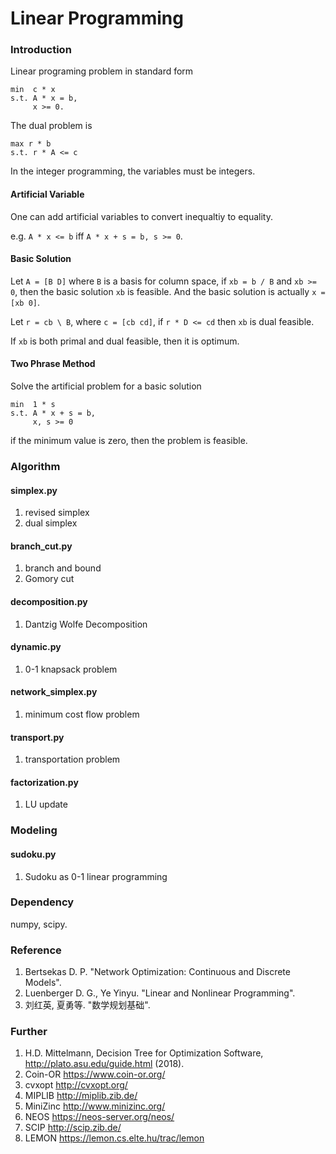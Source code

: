 # Linear Programming 

### Introduction
Linear programing problem in standard form
```
min  c * x
s.t. A * x = b,
     x >= 0.
```
The dual problem is 
```
max r * b
s.t. r * A <= c
```
In the integer programming, the variables must be integers.

#### Artificial Variable
One can add artificial variables to convert inequaltiy to equality.

e.g. `A * x <= b` iff `A * x + s = b, s >= 0`.

#### Basic Solution
Let `A = [B D]` where `B` is a basis for column space, if `xb = b / B` and `xb >= 0`, then the basic solution `xb` is feasible. 
And the basic solution is actually `x = [xb 0]`.

Let `r = cb \ B`, where `c = [cb cd]`, if `r * D <= cd` then `xb` is dual feasible.

If `xb` is both primal and dual feasible, then it is optimum.

#### Two Phrase Method
Solve the artificial problem for a basic solution
```
min  1 * s
s.t. A * x + s = b,
     x, s >= 0
```
if the minimum value is zero, then the problem is feasible.


### Algorithm 

#### simplex.py 
1. revised simplex 
1. dual simplex 

#### branch_cut.py
1. branch and bound
1. Gomory cut

#### decomposition.py
1. Dantzig Wolfe Decomposition

#### dynamic.py
1. 0-1 knapsack problem

#### network_simplex.py
1. minimum cost flow problem 

#### transport.py
1. transportation problem

#### factorization.py
1. LU update


### Modeling

#### sudoku.py
1. Sudoku as 0-1 linear programming


### Dependency
numpy, scipy.


### Reference
1. Bertsekas D. P. "Network Optimization: Continuous and Discrete Models".
1. Luenberger D. G., Ye Yinyu. "Linear and Nonlinear Programming".
1. 刘红英, 夏勇等. "数学规划基础".


### Further
1. H.D. Mittelmann, Decision Tree for Optimization Software, http://plato.asu.edu/guide.html (2018).
1. Coin-OR https://www.coin-or.org/
1. cvxopt http://cvxopt.org/
1. MIPLIB http://miplib.zib.de/
1. MiniZinc http://www.minizinc.org/
1. NEOS https://neos-server.org/neos/
1. SCIP http://scip.zib.de/
1. LEMON https://lemon.cs.elte.hu/trac/lemon


